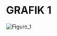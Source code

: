


# GRAFIK 1
![Figure_1](https://github.com/ddivakh/DivaKemalaHaryani_DataAnalysis_Butik/assets/167204528/58b9e44c-aa42-4de1-8bb2-a42e2286c566)
